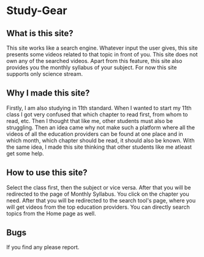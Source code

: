 # Study-Gear

## What is this site?
This site works like a search engine. Whatever input the user gives, this site presents some videos related to that topic in front of you. This site does not own any of the searched videos. Apart from this feature, this site also provides you the monthly syllabus of your subject. For now this site supports only science stream.

## Why I made this site?
Firstly, I am also studying in 11th standard. When I wanted to start my 11th class I got very confused that which chapter to read first, from whom to read, etc. Then I thought that like me, other students must also be struggling. Then an idea came why not make such a platform where all the videos of all the education providers can be found at one place and in which month, which chapter should be read, it should also be known. With the same idea, I made this site thinking that other students like me atleast get some help.

## How to use this site?
Select the class first, then the subject or vice versa. After that you will be redirected to the page of Monthly Syllabus. You click on the chapter you need. After that you will be redirected to the search tool's page, where you will get videos from the top education providers. You can directly search topics from the Home page as well.

## Bugs
If you find any please report.
